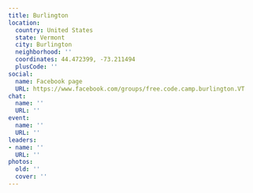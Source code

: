 ```yaml
---
title: Burlington
location:
  country: United States
  state: Vermont
  city: Burlington
  neighborhood: ''
  coordinates: 44.472399, -73.211494
  plusCode: ''
social:
  name: Facebook page
  URL: https://www.facebook.com/groups/free.code.camp.burlington.VT
chat:
  name: ''
  URL: ''
event:
  name: ''
  URL: ''
leaders:
- name: ''
  URL: ''
photos:
  old: ''
  cover: ''
---
```

